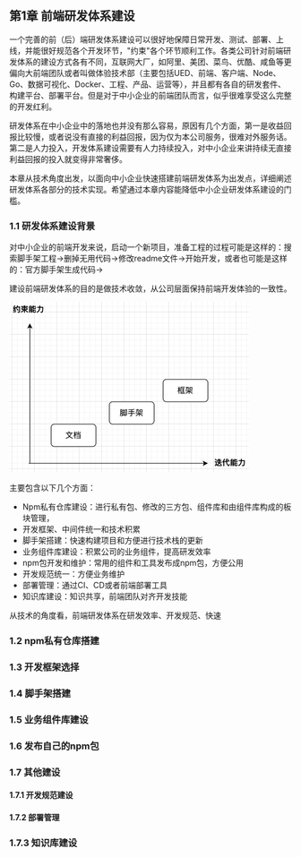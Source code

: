 ## 第1章 前端研发体系建设

​      一个完善的前（后）端研发体系建设可以很好地保障日常开发、测试、部署、上线，并能很好规范各个开发环节，"约束"各个环节顺利工作。各类公司针对前端研发体系的建设方式各有不同，互联网大厂，如阿里、美团、菜鸟、优酷、咸鱼等更偏向大前端团队或者叫做体验技术部（主要包括UED、前端、客户端、Node、Go、数据可视化、Docker、工程、产品、运营等），并且都有各自的研发套件、构建平台、部署平台。但是对于中小企业的前端团队而言，似乎很难享受这么完整的开发红利。

​     研发体系在中小企业中的落地也并没有那么容易，原因有几个方面，第一是收益回报比较慢，或者说没有直接的利益回报，因为仅为本公司服务，很难对外服务话。第二是人力投入，开发体系建设需要有人力持续投入，对中小企业来讲持续无直接利益回报的投入就变得非常奢侈。

​    本章从技术角度出发，以面向中小企业快速搭建前端研发体系为出发点，详细阐述研发体系各部分的技术实现。希望通过本章内容能降低中小企业研发体系建设的门槛。

### 1.1 研发体系建设背景

   对中小企业的前端开发来说，启动一个新项目，准备工程的过程可能是这样的：搜索脚手架工程->删掉无用代码->修改readme文件->开始开发，或者也可能是这样的：官方脚手架生成代码->	

建设前端研发体系的目的是做技术收敛，从公司层面保持前端开发体验的一致性。

<img src="./media/1-1.jpeg" style="zoom:50%;" />

主要包含以下几个方面：

- Npm私有仓库建设：进行私有包、修改的三方包、组件库和由组件库构成的板块管理，
- 开发框架、中间件统一和技术积累
- 脚手架搭建：快速构建项目和方便进行技术栈的更新
- 业务组件库建设：积累公司的业务组件，提高研发效率
- npm包开发和维护：常用的组件和工具发布成npm包，方便公用
- 开发规范统一：方便业务维护
- 部署管理：通过CI、CD或者前端部署工具
- 知识库建设：知识共享，前端团队对齐开发技能

从技术的角度看，前端研发体系在研发效率、开发规范、快速

### 1.2 npm私有仓库搭建

### 1.3 开发框架选择

### 1.4 脚手架搭建

### 1.5 业务组件库建设

### 1.6  发布自己的npm包

### 1.7 其他建设

#### 1.7.1 开发规范建设

#### 1.7.2 部署管理

### 1.7.3  知识库建设